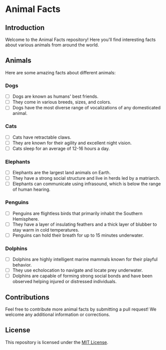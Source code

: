 # Animal Facts

## Introduction
Welcome to the Animal Facts repository! Here you'll find interesting facts about various animals from around the world.

## Animals
Here are some amazing facts about different animals:

### Dogs
- [ ] Dogs are known as humans' best friends.
- [ ] They come in various breeds, sizes, and colors.
- [ ] Dogs have the most diverse range of vocalizations of any domesticated animal.

### Cats
- [ ] Cats have retractable claws.
- [ ] They are known for their agility and excellent night vision.
- [ ] Cats sleep for an average of 12-16 hours a day.

### Elephants
- [ ] Elephants are the largest land animals on Earth.
- [ ] They have a strong social structure and live in herds led by a matriarch.
- [ ] Elephants can communicate using infrasound, which is below the range of human hearing.

### Penguins
- [ ] Penguins are flightless birds that primarily inhabit the Southern Hemisphere.
- [ ] They have a layer of insulating feathers and a thick layer of blubber to stay warm in cold temperatures.
- [ ] Penguins can hold their breath for up to 15 minutes underwater.

### Dolphins
- [ ] Dolphins are highly intelligent marine mammals known for their playful behavior.
- [ ] They use echolocation to navigate and locate prey underwater.
- [ ] Dolphins are capable of forming strong social bonds and have been observed helping injured or distressed individuals.

## Contributions
Feel free to contribute more animal facts by submitting a pull request! We welcome any additional information or corrections.

## License
This repository is licensed under the [MIT License](LICENSE).
